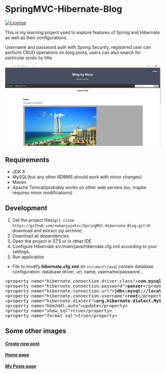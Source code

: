 # SpringMVC-Hibernate-Blog
[![License](https://img.shields.io/badge/License-Apache%202.0-blue.svg)](https://opensource.org/licenses/Apache-2.0)

This is my learning project used to explore features of Spring and Hibernate as well as their configurations.

Username and password auth with Spring Security, registered user can perform CRUD operations on blog posts, users can also search for particular posts by title.

<img src="https://github.com/nemanjajokic/SpringMVC-Hibernate-Blog/blob/master/preview/img1.png">

## Requirements
* JDK 8
* MySQL(but any other RDBMS should work with minor changes)
* Maven
* Apache Tomcat(probably works on other web servers too, maybe requires minor modifications)

## Development
1. Get the project files(`git clone https://github.com/nemanjajokic/SpringMVC-Hibernate-Blog.git` or download and extract zip archive)
2. Download all dependencies
3. Open the project in STS or in other IDE
4. Configure Hibernate src/main/java/hibernate.cfg.xml according to your settings.
5. Run application

* File to modify **hibernate.cfg.xml** (in `src\main\java`) contain database configuration: database driver, url, name, username/password...
<pre>
&lt;property name="hibernate.connection.driver_class"&gt;<b>com.mysql.jdbc.Driver</b>&lt;/property&gt;
&lt;property name="hibernate.connection.password"&gt;<b>panzer</b>&lt;/property&gt;
&lt;property name="hibernate.connection.url"&gt;<b>jdbc:mysql://localhost:3306/blog</b>&lt;/property&gt;
&lt;property name="hibernate.connection.username"&gt;<b>root</b>&lt;/property&gt;
&lt;property name="hibernate.dialect"&gt;<b>org.hibernate.dialect.MySQLDialect</b>&lt;/property&gt;
&lt;property name="hbm2ddl.auto"&gt;update&lt;/property&gt;
&lt;property name="show_sql"&gt;true&lt;/property&gt;
&lt;property name="format_sql"&gt;true&lt;/property&gt;
</pre>
## Some other images
#### [Create new post](preview/img2.png)
#### [Home page](preview/img3.png)
#### [My Posts page](preview/img4.png)
